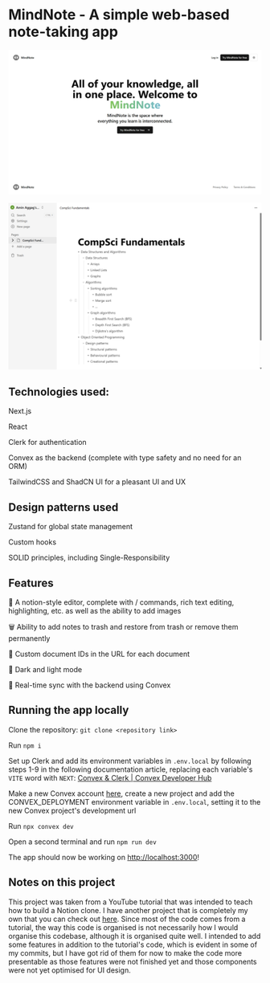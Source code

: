 # MindNote - A simple web-based note-taking app

![MindNote Preview Image](/public/MindNote%20Preview%20Image.png)

![MindNote Note Editing Page](public/MindNote%20Note%20Editing%20Page.png)

## Technologies used:

Next.js

React

Clerk for authentication

Convex as the backend (complete with type safety and no need for an ORM)

TailwindCSS and ShadCN UI for a pleasant UI and UX

## Design patterns used

Zustand for global state management

Custom hooks

SOLID principles, including Single-Responsibility

## Features

📜 A notion-style editor, complete with / commands, rich text editing, highlighting, etc. as well as the ability to add images

🗑️ Ability to add notes to trash and restore from trash or remove them permanently

📄 Custom document IDs in the URL for each document

🌙 Dark and light mode

🔁 Real-time sync with the backend using Convex

## Running the app locally

Clone the repository: `git clone <repository link>`

Run `npm i`

Set up Clerk and add its environment variables in `.env.local` by following steps 1-9 in the following documentation article, replacing each variable's `VITE` word with `NEXT`: [Convex & Clerk | Convex Developer Hub](https://docs.convex.dev/auth/clerk)

Make a new Convex account [here](https://dashboard.convex.dev/login), create a new project and add the CONVEX_DEPLOYMENT environment variable in `.env.local`, setting it to the new Convex project's development url

Run `npx convex dev`

Open a second terminal and run `npm run dev`

The app should now be working on [http://localhost:3000](http://localhost:3000)!

## Notes on this project

This project was taken from a YouTube tutorial that was intended to teach how to build a Notion clone. I have another project that is completely my own that you can check out [here](https://github.com/amin-aggag/drawing-notepad). Since most of the code comes from a tutorial, the way this code is organised is not necessarily how I would organise this codebase, although it is organised quite well. I intended to add some features in addition to the tutorial's code, which is evident in some of my commits, but I have got rid of them for now to make the code more presentable as those features were not finished yet and those components were not yet optimised for UI design.
